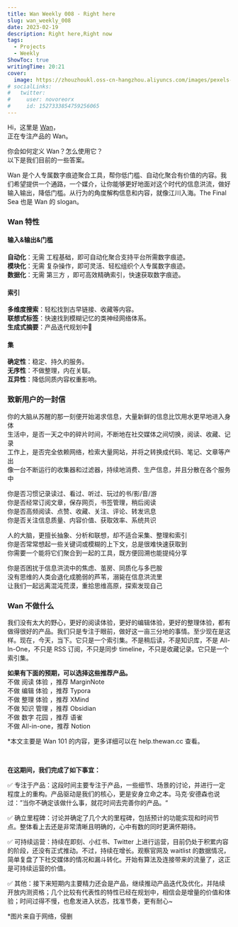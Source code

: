 ```yaml
---
title: Wan Weekly 008 - Right here
slug: wan_weekly_008
date: 2023-02-19
description: Right here,Right now
tags:
  - Projects
  - Weekly
ShowToc: true
writingTime: 20:21
cover:
  image: https://zhouzhoukl.oss-cn-hangzhou.aliyuncs.com/images/pexels-pixabay-301614.jpg
# socialLinks:
#   twitter:
#     user: novoreorx
#     id: 1527333854759256065
---
```


Hi，这里是 [Wan](https://www.thewan.cc/)，</br>
正在专注产品的 Wan。

你会如何定义 Wan？怎么使用它？</br>
以下是我们目前的一些答案。

Wan 是个人专属数字痕迹聚合工具，帮你低门槛、自动化聚合有价值的内容。我们希望提供一个通路，一个媒介，让你能够更好地面对这个时代的信息洪流，做好输入输出，降低门槛。从行为的角度解构信息和内容，就像江川入海。The Final Sea 也是 Wan 的 slogan。

### Wan 特性

#### 输入&输出&门槛

**自动化**：无需 工程基础，即可自动化聚合支持平台所需数字痕迹。</br>
**模块化**：无需 复杂操作，即可灵活、轻松组织个人专属数字痕迹。</br>
**数据化**：无需   第三方  ，即可高效精确索引，快速获取数字痕迹。

#### 索引

**多维度搜索**：轻松找到古早链接、收藏等内容。</br>
**联想式标签**：快速找到模糊记忆的类神经网络体系。</br>
**生成式摘要**：产品迭代规划中🚧

#### 集

**确定性**：稳定、持久的服务。</br>
**无序性**：不做整理，内在关联。</br>
**互异性**：降低同质内容权重影响。

### 致新用户的一封信

你的大脑从苏醒的那一刻便开始渴求信息，大量新鲜的信息比饮用水更早地进入身体</br>
生活中，是否一天之中的碎片时间，不断地在社交媒体之间切换，阅读、收藏、记录</br>
工作上，是否完全依赖网络，检索大量网站，并将之转换成代码、笔记、文章等产出</br>
像一台不断运行的收集器和过滤器，持续地消费、生产信息，并且分散在各个服务中</br>

你是否习惯记录读过、看过、听过、玩过的书/影/音/游</br>
你是否经常订阅文章，保存网页，书签管理，稍后阅读</br>
你是否高频阅读、点赞、收藏、关注、评论、转发讯息</br>
你是否关注信息质量、内容价值、获取效率、系统共识</br>

人的大脑，更擅长抽象、分析和联想，却不适合采集、整理和索引</br>
你是否常常想起一些关键词或模糊的上下文，总是很难快速获取到</br>
你需要一个能将它们聚合到一起的工具，既方便回溯也能提纯分享</br>

你是否困扰于信息洪流中的焦虑、茧房、同质化与多巴胺</br>
没有思维的人类会退化成脆弱的芦苇，溺毙在信息洪流里</br>
让我们一起远离混沌荒漠，重拾思维高原，探索发现自己</br>

### Wan 不做什么

我们没有太大的野心，更好的阅读体验，更好的编辑体验，更好的整理体验，都有做得很好的产品。我们只是专注于眼前，做好这一亩三分地的事情。至少现在是这样。现在，今天，当下。它只是一个索引集。不是稍后读，不是知识库，不是 All-In-One，不只是 RSS 订阅，不只是同步 timeline，不只是收藏记录。它只是一个索引集。

**如果有下面的预期，可以选择这些推荐产品。**</br>
不做 阅读 体验 ，推荐 MarginNote</br>
不做 编辑 体验 ，推荐 Typora</br>
不做 整理 体验 ，推荐 XMind</br>
不做 知识 管理 ，推荐 Obsidian</br>
不做 数字 花园 ，推荐 语雀</br>
不做 All-in-one，推荐 Notion

*本文主要是 Wan 101 的内容，更多详细可以在 help.thewan.cc 查看。

</br>

**在这期间，我们完成了如下事宜：**

✅ 专注于产品：这段时间主要专注于产品，一些细节、场景的讨论，并进行一定程度上的重构。产品驱动是我们的核心，更是安身立命之本。马克·安德森也说过：”当你不确定该做什么事，就花时间去完善你的产品。“

✅ 确立里程碑：讨论并确定了几个大的里程碑，包括预计的功能实现和时间节点。整体看上去还是非常清晰且明确的，心中有数的同时更满怀期待。

✅ 可持续运营：持续在即刻、小红书、Twitter 上进行运营，目前仍处于积累内容的阶段，还没有正式推动。不过，持续在增长。观察官网及 waitlist 的数据情况，简单复盘了下社交媒体的情况和漏斗转化。开始有算法及连接带来的流量了，这正是可持续运营的价值。

✅ 其他：接下来短期内主要精力还会是产品，继续推动产品迭代及优化，并陆续开放内测资格；几个比较有代表性的特性已经在规划中，相信会是增量的价值和体验；时间过得不慢，也愈发进入状态，找准节奏，更有耐心~

*图片来自于网络，侵删

<!-- Cloudflare Web Analytics --><script defer src='https://static.cloudflareinsights.com/beacon.min.js' data-cf-beacon='{"token": "9f9569f9d5e2464e9f1a094c2bb65d66"}'></script><!-- End Cloudflare Web Analytics -->
